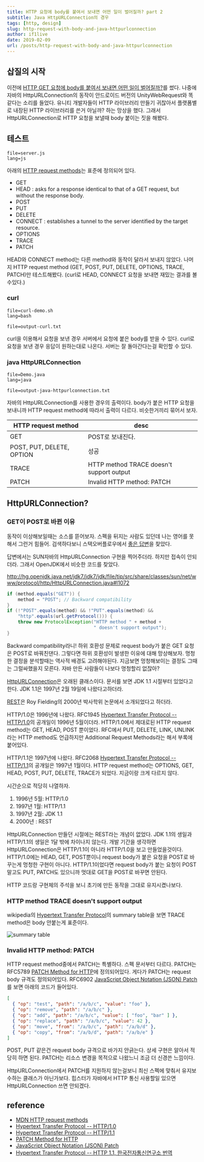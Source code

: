 ```yaml
---
title: HTTP 요청에 body를 붙여서 보내면 어떤 일이 벌어질까? part 2
subtitle: Java HttpURLConnection의 경우
tags: [http, design]
slug: http-request-with-body-and-java-httpurlconnection
author: if1live
date: 2019-02-09
url: /posts/http-request-with-body-and-java-httpurlconnection
---
```


## 삽질의 시작

이전에 [HTTP GET 요청에 body를 붙여서 보내면 어떤 일이 벌어질까?]({attach}/http-get-request-with-body-and-http-library)를 썼다.
나중에 자바의 HttpURLConnection의 동작이 안드로이드 버전의 UnityWebRequest와 똑같다는 소리를 들었다.
유니티 개발자들이 HTTP 라이브러리 만들기 귀찮아서 플랫폼별로 내장된 HTTP 라이브러리를 쓴거 아닐까? 하는 망상을 했다.
그래서 HttpURLConnection로 HTTP 요청을 보낼때 body 붙이는 짓을 해봤다. 

## 테스트

~~~maya:view
file=server.js
lang=js
~~~

아래의 [HTTP request methods][mdn-http-methods]는 표준에 정의되어 있다.

* GET
* HEAD : asks for a response identical to that of a GET request, but without the response body.
* POST
* PUT
* DELETE
* CONNECT : establishes a tunnel to the server identified by the target resource.
* OPTIONS
* TRACE
* PATCH

HEAD와 CONNECT method는 다른 method와 동작이 달라서 보내지 않았다.
나머지 HTTP request method (GET, POST, PUT, DELETE, OPTIONS, TRACE, PATCH)만 테스트해봤다.
(curl로 HEAD, CONNECT 요청을 보내면 재밌는 결과를 볼수있다.)

### curl

~~~maya:view
file=curl-demo.sh
lang=bash
~~~

~~~maya:view
file=output-curl.txt
~~~

curl을 이용해서 요청을 보낸 경우 서버에서 요청에 붙은 body를 받을 수 있다.
curl로 요청을 보낸 경우 응답이 원하는대로 나온다.
서버는 잘 돌아간다는걸 확인할 수 있다.

### java HttpURLConnection

~~~maya:view
file=Demo.java
lang=java
~~~

~~~maya:view
file=output-java-httpurlconnection.txt
~~~

자바의 HttpURLConnection를 사용한 경우의 출력이다.
body가 붙은 HTTP 요청을 보내니까 HTTP request method에 따라서 출력이 다르다.
비슷한거끼리 묶어서 보자.

HTTP request method | desc
------------|-----
GET | POST로 보내진다.
POST, PUT, DELETE, OPTION | 성공
TRACE | HTTP method TRACE doesn't support output
PATCH | Invalid HTTP method: PATCH

## HttpURLConnection?

### GET이 POST로 바뀐 이유

동작이 이상해보일때는 소스를 뜯어보자.
스펙을 뒤지는 사람도 있던데 나는 영어를 못해서 그런거 힘들어.
검색하다보니 스택오버플로우에서 [좋은 답변](https://stackoverflow.com/a/27243207)을 찾았다.

답변에서는 SUN자바의 HttpURLConnection 구현을 찍어주더라.
하지만 접속이 안되더라.
그래서 OpenJDK에서 비슷한 코드를 찾았다.

http://hg.openjdk.java.net/jdk7/jdk7/jdk/file/tip/src/share/classes/sun/net/www/protocol/http/HttpURLConnection.java#l1072

```java
if (method.equals("GET")) {
    method = "POST"; // Backward compatibility
}
if (!"POST".equals(method) && !"PUT".equals(method) &&
    "http".equals(url.getProtocol())) {
    throw new ProtocolException("HTTP method " + method +
                                " doesn't support output");
}
```

Backward compatibility라니!
하위 호환성 문제로 request body가 붙은 GET 요청은 POST로 바꿔친댄다.
그렇다면 하위 호환성이 발생한 이유에 대해 망상해보자.
멍청한 결정을 분석할때는 역사적 배경도 고려해야된다.
지금보면 멍청해보이는 결정도 그때는 그럴싸했을지 모른다.
자바 만든 사람들이 나보다 멍청할리 없잖아?

[HttpURLConnection][java-httpurlconnection]은 오래된 클래스이다.
문서를 보면 JDK 1.1 시절부터 있었다고한다.
JDK 1.1은 1997년 2월 19일에 나왔다고하더라.

[REST][wiki-rest]은 Roy Fielding의 2000년 박사학위 논문에서 소개되었다고 하더라.

HTTP/1.0은 1996년에 나왔다.
RFC1945 [Hypertext Transfer Protocol -- HTTP/1.0][rfc-1945-http10]의 공개일이 1996년 5월이더라.
HTTP/1.0에서 제대로된 HTTP request method는 GET, HEAD, POST 뿐이었다.
RFC에서 PUT, DELETE, LINK, UNLINK라는 HTTP method도 언급하지만 Additional Request Methods라는 해서 부록에 붙어있다.

HTTP/1.1은 1997년에 나왔다.
RFC2068 [Hypertext Transfer Protocol -- HTTP/1.1](https://tools.ietf.org/html/rfc2068)의 공개일은 1997년 1월이다.
HTTP request method는 OPTIONS, GET, HEAD, POST, PUT, DELETE, TRACE가 되었다. 지금이랑 크게 다르지 않다.

시간순으로 적당히 나열하자.

1. 1996년 5월: HTTP/1.0
2. 1997년 1월: HTTP/1.1
3. 1997년 2월: JDK 1.1
4. 2000년 : REST

HttpURLConnection 만들던 시절에는 REST라는 개념이 없었다.
JDK 1.1의 생일과 HTTP/1.1의 생일은 1달 밖에 차이나지 않는다.
개발 기간을 생각하면 HttpURLConnection은 HTTP/1.1이 아니라 HTTP/1.0을 보고 만들었을것이다.
HTTP/1.0에는 HEAD, GET, POST뿐이니 request body가 붙은 요청을 POST로 바꾸는게 멍청한 구현이 아니다.
HTTP/1.1이었다면 request body가 붙는 요청이 POST말고도 PUT, PATCH도 있으니까 멋대로 GET을 POST로 바꾸면 안된다.

HTTP 코드랑 구현체의 주석을 보니 초기에 만든 동작을 그대로 유지시켰나보다.

### HTTP method TRACE doesn't support output

wikipedia의 [Hypertext Transfer Protocol][wiki-http]의 summary table을 보면 TRACE method은 body 안붙는게 표준이다.

![summary table]({attach}http-request-with-body-and-java-httpurlconnection/http-summary-table.png)

### Invalid HTTP method: PATCH

HTTP request method중에서 PATCH는 특별하다. 스펙 문서부터 다르다.
PATCH는 RFC5789 [PATCH Method for HTTP][rfc-5789-patch-method]에 정의되어있다.
게다가 PATCH는 request body 규격도 정의되어있다.
RFC6902 [JavaScript Object Notation (JSON) Patch][rfc-6902-patch-notation]를 보면 아래의 코드가 들어있다.

```json
[
  { "op": "test", "path": "/a/b/c", "value": "foo" },
  { "op": "remove", "path": "/a/b/c" },
  { "op": "add", "path": "/a/b/c", "value": [ "foo", "bar" ] },
  { "op": "replace", "path": "/a/b/c", "value": 42 },
  { "op": "move", "from": "/a/b/c", "path": "/a/b/d" },
  { "op": "copy", "from": "/a/b/d", "path": "/a/b/e" }
]
```

POST, PUT 같은건 request body 규격으로 바가지 안긁는다. 상세 구현은 알아서 적당히 하면 된다.
PATCH는 리소스 변경을 목적으로 나왔느니 조금 더 신경쓴 느낌이다.

HttpURLConnection에서 PATCH를 지원하지 않는걸보니 최신 스펙에 맞춰서 유지보수하는 클래스가 아닌가보다.
힙스터가 자바에서 HTTP 통신 사용할일 있으면 HttpURLConnection 쓰면 안되겠다.

## reference

* [MDN HTTP request methods][mdn-http-methods]
* [Hypertext Transfer Protocol -- HTTP/1.0][rfc-1945-http10]
* [Hypertext Transfer Protocol -- HTTP/1.1][rfc-7231-http11]
* [PATCH Method for HTTP][rfc-5789-patch-method]
* [JavaScript Object Notation (JSON) Patch][rfc-6902-patch-notation]
* [Hypertext Transfer Protocol -- HTTP 1.1, 한국전자통신연구소 번역][rfc-2616-kor]

[mdn-http-methods]: https://developer.mozilla.org/en-US/docs/Web/HTTP/Methods
[rfc-1945-http10]: https://tools.ietf.org/html/rfc1945
[rfc-7231-http11]: https://tools.ietf.org/html/rfc7231
[rfc-5789-patch-method]: https://tools.ietf.org/html/rfc5789
[rfc-6902-patch-notation]: https://tools.ietf.org/html/rfc6902
[rfc-2616-kor]: {attach}http-request-with-body-and-java-httpurlconnection/RFC2616.pdf
[java-httpurlconnection]: https://docs.oracle.com/javase/8/docs/api/java/net/HttpURLConnection.html
[wiki-rest]: https://en.wikipedia.org/wiki/Representational_state_transfer
[wiki-http]: https://en.wikipedia.org/wiki/Hypertext_Transfer_Protocol
